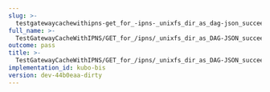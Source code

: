 ```yaml
---
slug: >-
  testgatewaycachewithipns-get_for_-ipns-_unixfs_dir_as_dag-json_succeeds-header_cache-control
full_name: >-
  TestGatewayCacheWithIPNS/GET_for_/ipns/_unixfs_dir_as_DAG-JSON_succeeds/Header_Cache-Control
outcome: pass
title: >-
  TestGatewayCacheWithIPNS/GET_for_/ipns/_unixfs_dir_as_DAG-JSON_succeeds/Header_Cache-Control
implementation_id: kubo-bis
version: dev-44b0eaa-dirty
---
```


